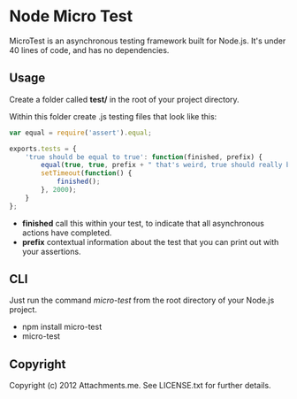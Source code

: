 Node Micro Test
===============

MicroTest is an asynchronous testing framework built for Node.js. It's under 40 lines of code, and has no dependencies.

Usage
-----

Create a folder called __test/__ in the root of your project directory.

Within this folder create .js testing files that look like this:

```javascript
var equal = require('assert').equal;

exports.tests = {
	'true should be equal to true': function(finished, prefix) {
		equal(true, true, prefix + " that's weird, true should really be equal to true.");
		setTimeout(function() {
			finished();
		}, 2000);
	}
};
```

* __finished__ call this within your test, to indicate that all asynchronous actions have completed.
* __prefix__ contextual information about the test that you can print out with your assertions.

CLI
---

Just run the command _micro-test_ from the root directory of your Node.js project.

* npm install micro-test
* micro-test

Copyright
---------

Copyright (c) 2012 Attachments.me. See LICENSE.txt for further details.